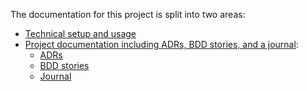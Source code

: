 The documentation for this project is split into two areas: 
* [Technical setup and usage](/src/README.md)
* [Project documentation including ADRs, BDD stories, and a journal](/documentation/):
    * [ADRs](/documentation/adr/)
    * [BDD stories](/documentation/bdd-acceptance-criteria/)
    * [Journal](/documentation/journal/)